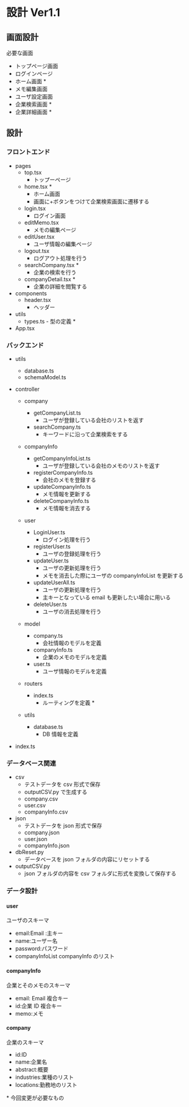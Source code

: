 # 設計 Ver1.1

## 画面設計

必要な画面

- トップページ画面
- ログインページ
- ホーム画面 \*
- メモ編集画面
- ユーザ設定画面
- 企業検索画面 \*
- 企業詳細画面 \*

## 設計

### フロントエンド

- pages
  - top.tsx
    - トップーページ
  - home.tsx \*
    - ホーム画面
    - 画面に+ボタンをつけて企業検索画面に遷移する
  - login.tsx
    - ログイン画面
  - editMemo.tsx
    - メモの編集ページ
  - editUser.tsx
    - ユーザ情報の編集ページ
  - logout.tsx
    - ログアウト処理を行う
  - searchCompany.tsx \*
    - 企業の検索を行う
  - companyDetail.tsx \*
    - 企業の詳細を閲覧する
- components
  - header.tsx
    - ヘッダー
- utils
  - types.ts - 型の定義 \*
- App.tsx

### バックエンド

- utils
  - database.ts
  - schemaModel.ts
- controller

  - company
    - getCompanyList.ts
      - ユーザが登録している会社のリストを返す
    - searchCompany.ts
      - キーワードに沿って企業検索をする
  - companyInfo
    - getCompanyInfoList.ts
      - ユーザが登録している会社のメモのリストを返す
    - registerCompanyInfo.ts
      - 会社のメモを登録する
    - updateCompanyInfo.ts
      - メモ情報を更新する
    - deleteCompanyInfo.ts
      - メモ情報を消去する
  - user

    - LoginUser.ts
      - ログイン処理を行う
    - registerUser.ts
      - ユーザの登録処理を行う
    - updateUser.ts
      - ユーザの更新処理を行う
      - メモを消去した際にユーザの companyInfoList を更新する
    - updateUserAll.ts
      - ユーザの更新処理を行う
      - 主キーとなっている email も更新したい場合に用いる
    - deleteUser.ts
      - ユーザの消去処理を行う

  - model
    - company.ts
      - 会社情報のモデルを定義
    - companyInfo.ts
      - 企業のメモのモデルを定義
    - user.ts
      - ユーザ情報のモデルを定義
  - routers
    - index.ts
      - ルーティングを定義 \*
  - utils
    - database.ts
      - DB 情報を定義

- index.ts

### データベース関連

- csv
  - テストデータを csv 形式で保存
  - outputCSV.py で生成する
  - company.csv
  - user.csv
  - companyInfo.csv
- json
  - テストデータを json 形式で保存
  - company.json
  - user.json
  - companyInfo.json
- dbReset.py
  - データベースを json フォルダの内容にリセットする
- outputCSV.py
  - json フォルダの内容を csv フォルダに形式を変換して保存する

### データ設計

#### user

ユーザのスキーマ

- email:Email :主キー
- name:ユーザー名
- password:パスワード
- companyInfoList companyInfo のリスト

#### companyInfo

企業とそのメモのスキーマ

- email: Email 複合キー
- id:企業 ID 複合キー
- memo:メモ

#### company

企業のスキーマ

- id:ID
- name:企業名
- abstract:概要
- industries:業種のリスト
- locations:勤務地のリスト

\* 今回変更が必要なもの

